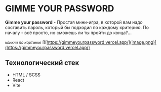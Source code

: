 # GIMME YOUR PASSWORD

**Gimme your password** - Простая мини-игра, в которой вам надо составить пароль,
который бы подходил по каждому критерию. По началу - всё просто, но сможешь ли ты пройти до конца?...

<span style="font-size: 12px">*кликни по картинке*</span>
[![https://gimmeyourpassword.vercel.app/](image.png)](https://gimmeyourpassword.vercel.app/)

## Технологический стек

- HTML / SCSS
- React
- Vite
